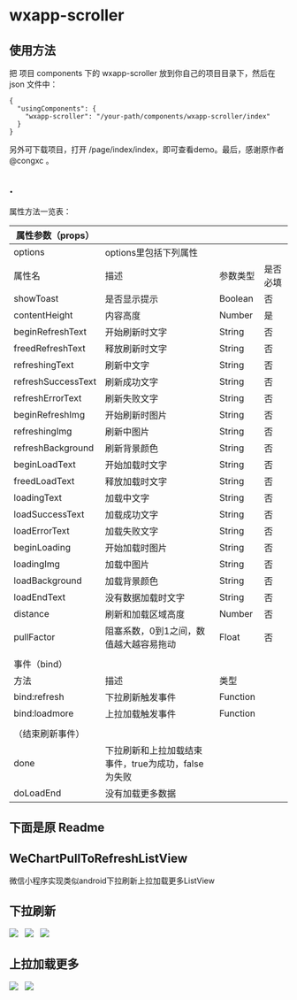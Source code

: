 # wxapp-scroller

## 使用方法

把 项目 components 下的 wxapp-scroller 放到你自己的项目目录下，然后在 json 文件中：
```
{
  "usingComponents": {
    "wxapp-scroller": "/your-path/components/wxapp-scroller/index"
  }
}

```

另外可下载项目，打开 /page/index/index，即可查看demo。最后，感谢原作者 @congxc 。

.
---
属性方法一览表：

| 属性参数（props） |                                                     |          |          |
| ------------------ | --------------------------------------------------- | -------- | -------- |
| options            | options里包括下列属性                        |          |          |
| 属性名          | 描述                                              | 参数类型 | 是否必填 |
| showToast          | 是否显示提示                                  | Boolean  | 否      |
| contentHeight      | 内容高度                                        | Number   | 是      |
| beginRefreshText   | 开始刷新时文字                               | String   | 否      |
| freedRefreshText   | 释放刷新时文字                               | String   | 否      |
| refreshingText     | 刷新中文字                                     | String   | 否      |
| refreshSuccessText | 刷新成功文字                                  | String   | 否      |
| refreshErrorText   | 刷新失败文字                                  | String   | 否      |
| beginRefreshImg    | 开始刷新时图片                               | String   | 否      |
| refreshingImg      | 刷新中图片                                     | String   | 否      |
| refreshBackground  | 刷新背景颜色                                  | String   | 否      |
| beginLoadText      | 开始加载时文字                               | String   | 否      |
| freedLoadText      | 释放加载时文字                               | String   | 否      |
| loadingText        | 加载中文字                                     | String   | 否      |
| loadSuccessText    | 加载成功文字                                  | String   | 否      |
| loadErrorText      | 加载失败文字                                  | String   | 否      |
| beginLoading       | 开始加载时图片                               | String   | 否      |
| loadingImg         | 加载中图片                                     | String   | 否      |
| loadBackground     | 加载背景颜色                                  | String   | 否      |
| loadEndText        | 没有数据加载时文字                         | String   | 否      |
| distance           | 刷新和加载区域高度                         | Number   | 否      |
| pullFactor         | 阻塞系数，0到1之间，数值越大越容易拖动 | Float    | 否      |
|                    |                                                     |          |          |
| 事件（bind）   |                                                     |          |          |
| 方法             | 描述                                              | 类型   |          |
| bind:refresh       | 下拉刷新触发事件                            | Function |          |
| bind:loadmore      | 上拉加载触发事件                            | Function |          |
|                    |                                                     |          |          |
| （结束刷新事件） |                                                     |          |          |
| done               | 下拉刷新和上拉加载结束事件，true为成功，false为失败 |          |          |
| doLoadEnd          | 没有加载更多数据                            |          |          |

## 下面是原 Readme 
## WeChartPullToRefreshListView
微信小程序实现类似android下拉刷新上拉加载更多ListView
## 下拉刷新
![](https://github.com/congxc/WeChartPullToRefreshListView/raw/master/images/下拉刷新.png)  
![](https://github.com/congxc/WeChartPullToRefreshListView/raw/master/images/释放立即刷新.png)  
![](https://github.com/congxc/WeChartPullToRefreshListView/raw/master/images/正在刷新.png)  
## 上拉加载更多
![](https://github.com/congxc/WeChartPullToRefreshListView/raw/master/images/释放加载更多.png)  
![](https://github.com/congxc/WeChartPullToRefreshListView/raw/master/images/正在加载更多.png)  
